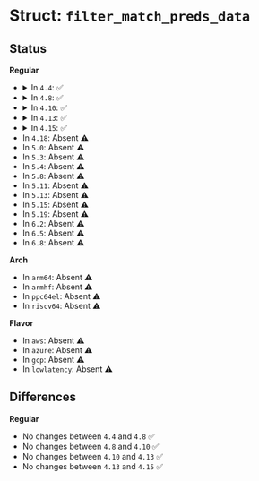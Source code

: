 # Struct: <code>filter_match_preds_data</code>

## Status
<b>Regular</b>
<ul>
<li>
<details>
<summary>In <code>4.4</code>: ✅</summary>

```c
struct filter_match_preds_data {
    struct filter_pred *preds;
    int match;
    void *rec;
};
```
</details>
</li>
<li>
<details>
<summary>In <code>4.8</code>: ✅</summary>

```c
struct filter_match_preds_data {
    struct filter_pred *preds;
    int match;
    void *rec;
};
```
</details>
</li>
<li>
<details>
<summary>In <code>4.10</code>: ✅</summary>

```c
struct filter_match_preds_data {
    struct filter_pred *preds;
    int match;
    void *rec;
};
```
</details>
</li>
<li>
<details>
<summary>In <code>4.13</code>: ✅</summary>

```c
struct filter_match_preds_data {
    struct filter_pred *preds;
    int match;
    void *rec;
};
```
</details>
</li>
<li>
<details>
<summary>In <code>4.15</code>: ✅</summary>

```c
struct filter_match_preds_data {
    struct filter_pred *preds;
    int match;
    void *rec;
};
```
</details>
</li>
<li>
In <code>4.18</code>: Absent ⚠️
</li>
<li>
In <code>5.0</code>: Absent ⚠️
</li>
<li>
In <code>5.3</code>: Absent ⚠️
</li>
<li>
In <code>5.4</code>: Absent ⚠️
</li>
<li>
In <code>5.8</code>: Absent ⚠️
</li>
<li>
In <code>5.11</code>: Absent ⚠️
</li>
<li>
In <code>5.13</code>: Absent ⚠️
</li>
<li>
In <code>5.15</code>: Absent ⚠️
</li>
<li>
In <code>5.19</code>: Absent ⚠️
</li>
<li>
In <code>6.2</code>: Absent ⚠️
</li>
<li>
In <code>6.5</code>: Absent ⚠️
</li>
<li>
In <code>6.8</code>: Absent ⚠️
</li>
</ul>
<b>Arch</b>
<ul>
<li>
In <code>arm64</code>: Absent ⚠️
</li>
<li>
In <code>armhf</code>: Absent ⚠️
</li>
<li>
In <code>ppc64el</code>: Absent ⚠️
</li>
<li>
In <code>riscv64</code>: Absent ⚠️
</li>
</ul>
<b>Flavor</b>
<ul>
<li>
In <code>aws</code>: Absent ⚠️
</li>
<li>
In <code>azure</code>: Absent ⚠️
</li>
<li>
In <code>gcp</code>: Absent ⚠️
</li>
<li>
In <code>lowlatency</code>: Absent ⚠️
</li>
</ul>

## Differences
<b>Regular</b>
<ul>
<li>
No changes between <code>4.4</code> and <code>4.8</code> ✅
</li>
<li>
No changes between <code>4.8</code> and <code>4.10</code> ✅
</li>
<li>
No changes between <code>4.10</code> and <code>4.13</code> ✅
</li>
<li>
No changes between <code>4.13</code> and <code>4.15</code> ✅
</li>
</ul>
